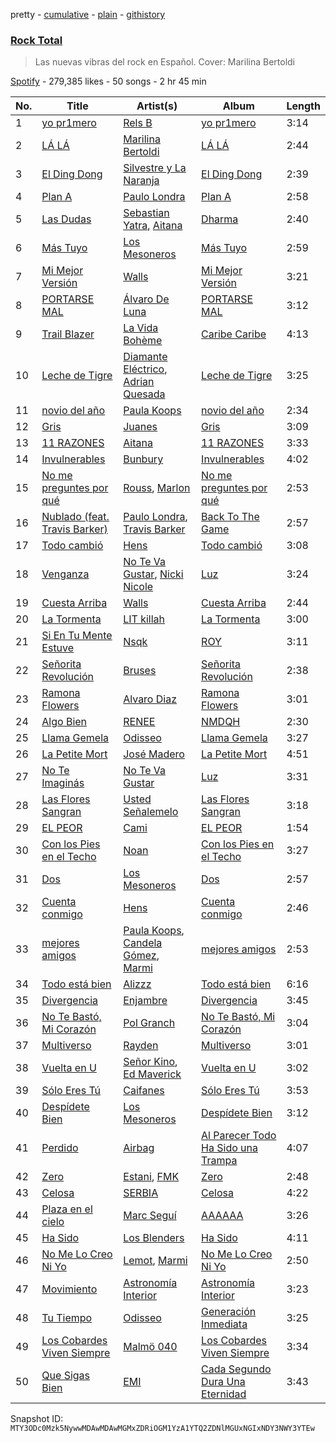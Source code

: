 pretty - [cumulative](/playlists/cumulative/37i9dQZF1DWU8yQ1nTMCfh.md) - [plain](/playlists/plain/37i9dQZF1DWU8yQ1nTMCfh) - [githistory](https://github.githistory.xyz/mackorone/spotify-playlist-archive/blob/main/playlists/plain/37i9dQZF1DWU8yQ1nTMCfh)

### [Rock Total](https://open.spotify.com/playlist/37i9dQZF1DWU8yQ1nTMCfh)

> Las nuevas vibras del rock en Español\. Cover: Marilina Bertoldi

[Spotify](https://open.spotify.com/user/spotify) - 279,385 likes - 50 songs - 2 hr 45 min

| No. | Title | Artist(s) | Album | Length |
|---|---|---|---|---|
| 1 | [yo pr1mero](https://open.spotify.com/track/0O0kmHHBUG4YCqrKvMnmQy) | [Rels B](https://open.spotify.com/artist/2IMZYfNi21MGqxopj9fWx8) | [yo pr1mero](https://open.spotify.com/album/0iD5NLijJ6vFTQO6OlEk7i) | 3:14 |
| 2 | [LÁ LÁ](https://open.spotify.com/track/3OLstixS9sFsb9LsMM7Tio) | [Marilina Bertoldi](https://open.spotify.com/artist/1nm9PdmvzPXJmIlMOk5XLy) | [LÁ LÁ](https://open.spotify.com/album/2MquiHZvoqA5HwAh6NTz0x) | 2:44 |
| 3 | [El Ding Dong](https://open.spotify.com/track/3BsdHpAazyhrsZJldvlJjI) | [Silvestre y La Naranja](https://open.spotify.com/artist/1hE5imhaIrCEKoHLHW9aCO) | [El Ding Dong](https://open.spotify.com/album/5fIoGmJwYfj24FqrUU8Yvp) | 2:39 |
| 4 | [Plan A](https://open.spotify.com/track/2gpQi3hbcUAcEG8m2dlgfB) | [Paulo Londra](https://open.spotify.com/artist/3vQ0GE3mI0dAaxIMYe5g7z) | [Plan A](https://open.spotify.com/album/2ZcdUwSYlt9fX8OPWX9Scg) | 2:58 |
| 5 | [Las Dudas](https://open.spotify.com/track/4IIFgOUMSAQFSuwaTgKqu8) | [Sebastian Yatra](https://open.spotify.com/artist/07YUOmWljBTXwIseAUd9TW), [Aitana](https://open.spotify.com/artist/7eLcDZDYHXZCebtQmVFL25) | [Dharma](https://open.spotify.com/album/4qgRDM8Gyurf5hXV3LBmT8) | 2:40 |
| 6 | [Más Tuyo](https://open.spotify.com/track/1u8sU7DnjQdm35QlLHzH3u) | [Los Mesoneros](https://open.spotify.com/artist/0OluGbRuQQEcYyttGww517) | [Más Tuyo](https://open.spotify.com/album/1IFMubOxiwRWCKRzumj1i6) | 2:59 |
| 7 | [Mi Mejor Versión](https://open.spotify.com/track/3JA65Jo8LtmZIjlvhB08pG) | [Walls](https://open.spotify.com/artist/6tvDaHOPNWfkc9Q8IghqSR) | [Mi Mejor Versión](https://open.spotify.com/album/3vvreW2zeLSPk2FV97TkH3) | 3:21 |
| 8 | [PORTARSE MAL](https://open.spotify.com/track/20EnydkCy1x6OZsITbWQre) | [Álvaro De Luna](https://open.spotify.com/artist/5N3YDBGT2gUzXgLDTwPRi5) | [PORTARSE MAL](https://open.spotify.com/album/3X0mM0p3c8LhRw6T64svoe) | 3:12 |
| 9 | [Trail Blazer](https://open.spotify.com/track/0Pe3iMJXI9a0dDdoXgG10G) | [La Vida Bohème](https://open.spotify.com/artist/5gs7iemsrjIJbz0ryFcy79) | [Caribe Caribe](https://open.spotify.com/album/7zGq7oV1gSW4Aga1a9XJUK) | 4:13 |
| 10 | [Leche de Tigre](https://open.spotify.com/track/0qyDHfOj0pU9ADNlfEdKv2) | [Diamante Eléctrico](https://open.spotify.com/artist/4VAZ6unMJx5upeWn0aFYuo), [Adrian Quesada](https://open.spotify.com/artist/07YivsJVCrmhhjzBcBtMGv) | [Leche de Tigre](https://open.spotify.com/album/2jWdBKOz7I73GULBYQU0k8) | 3:25 |
| 11 | [novio del año](https://open.spotify.com/track/40lKiE4aIosLiD5NmMeZm1) | [Paula Koops](https://open.spotify.com/artist/3jDSE2qvShLf8DbYmseNW0) | [novio del año](https://open.spotify.com/album/63x4EQFAEBFAPvmfkklkrn) | 2:34 |
| 12 | [Gris](https://open.spotify.com/track/5mhBRIDs3aNvg4WZnhRMYy) | [Juanes](https://open.spotify.com/artist/0UWZUmn7sybxMCqrw9tGa7) | [Gris](https://open.spotify.com/album/4DNxSEEFQ0MdDb1vFZsdpG) | 3:09 |
| 13 | [11 RAZONES](https://open.spotify.com/track/4qEHMJyER7OntYTtPsIT1W) | [Aitana](https://open.spotify.com/artist/7eLcDZDYHXZCebtQmVFL25) | [11 RAZONES](https://open.spotify.com/album/0e1CKKCDX94OvUk79Zlr9D) | 3:33 |
| 14 | [Invulnerables](https://open.spotify.com/track/2cwzPKMXgXkBNF2RMogu4v) | [Bunbury](https://open.spotify.com/artist/4uqzzJg3ww5eH7IgGV7DMT) | [Invulnerables](https://open.spotify.com/album/2jsPDhunOhaszojgFUOEwg) | 4:02 |
| 15 | [No me preguntes por qué](https://open.spotify.com/track/57uYrFRzFwbgH04QLA6TuB) | [Rouss](https://open.spotify.com/artist/3Xa0w2RUuQw38J199xgj2A), [Marlon](https://open.spotify.com/artist/1RTZXV2Txeij9hW1C88mfs) | [No me preguntes por qué](https://open.spotify.com/album/3TCx6YZbU2caIAw2ETPhbu) | 2:53 |
| 16 | [Nublado \(feat\. Travis Barker\)](https://open.spotify.com/track/5p5CzJAFaStkaqrQhkYpBT) | [Paulo Londra](https://open.spotify.com/artist/3vQ0GE3mI0dAaxIMYe5g7z), [Travis Barker](https://open.spotify.com/artist/4exLIFE8sISLr28sqG1qNX) | [Back To The Game](https://open.spotify.com/album/2SWwDDBZG7UfECbPWQ2t4h) | 2:57 |
| 17 | [Todo cambió](https://open.spotify.com/track/30pCQuZVJAmBgzVJkLuq7p) | [Hens](https://open.spotify.com/artist/3iY9PS7LxPnCVcCP7BjJOK) | [Todo cambió](https://open.spotify.com/album/4l7LSWZZmywFhZ95giwwao) | 3:08 |
| 18 | [Venganza](https://open.spotify.com/track/2UJfYO4NNQSxBq0ElmDNd1) | [No Te Va Gustar](https://open.spotify.com/artist/4ZDoy7AWNgQVmX7T0u0B1j), [Nicki Nicole](https://open.spotify.com/artist/2UZIAOlrnyZmyzt1nuXr9y) | [Luz](https://open.spotify.com/album/4C6joZxFL6lTg6tJDE9N6o) | 3:24 |
| 19 | [Cuesta Arriba](https://open.spotify.com/track/2sSKTls9xVXRnVUe0g8v6O) | [Walls](https://open.spotify.com/artist/6tvDaHOPNWfkc9Q8IghqSR) | [Cuesta Arriba](https://open.spotify.com/album/3jcbZuDgzNIyoFllQhpmIU) | 2:44 |
| 20 | [La Tormenta](https://open.spotify.com/track/09j88EP4RqMgLMYfjN7gRn) | [LIT killah](https://open.spotify.com/artist/1vqR17Iv8VFdzure1TAXEq) | [La Tormenta](https://open.spotify.com/album/3uaWfKbZZf88LBucb3Wxi2) | 3:00 |
| 21 | [Si En Tu Mente Estuve](https://open.spotify.com/track/6EjBcoyPVn99cpRfoDiuRf) | [Nsqk](https://open.spotify.com/artist/1jtvmXiemNFkPO11NMdjfu) | [ROY](https://open.spotify.com/album/40hEXrrbfFrriCUTOw4uRh) | 3:11 |
| 22 | [Señorita Revolución](https://open.spotify.com/track/7EDmXSg0xZZT3NkcBjijCn) | [Bruses](https://open.spotify.com/artist/5bRLeMl4Tnozmg9wR1pY7y) | [Señorita Revolución](https://open.spotify.com/album/12rvlwP0OW2UKV1lmTqQtm) | 2:38 |
| 23 | [Ramona Flowers](https://open.spotify.com/track/0zvj4JsD8fAV35vLTCdKWQ) | [Alvaro Diaz](https://open.spotify.com/artist/5J7rXWjtn5HzUkJ4Jet8Fr) | [Ramona Flowers](https://open.spotify.com/album/0yw9ssvV1xfHZGdsZAp3Am) | 3:01 |
| 24 | [Algo Bien](https://open.spotify.com/track/6k2HTT8CqCUWlEG7saWg0r) | [RENEE](https://open.spotify.com/artist/2pbO2XyPJGWz2s0OZeD4pR) | [NMDQH](https://open.spotify.com/album/7KYZNT0JZ9weEI9MOb8a7x) | 2:30 |
| 25 | [Llama Gemela](https://open.spotify.com/track/7e2WTOAzufu1MSIkWd0NAH) | [Odisseo](https://open.spotify.com/artist/7GkhznErka8OWEHJS05Dpd) | [Llama Gemela](https://open.spotify.com/album/43Qy4AahGmqtaH3166U8lz) | 3:27 |
| 26 | [La Petite Mort](https://open.spotify.com/track/7iMayPLY1pzjCNMfq6lDfd) | [José Madero](https://open.spotify.com/artist/62nVRNDLaS8m1p31F6omGw) | [La Petite Mort](https://open.spotify.com/album/6urO9ecFFR0oQV39kicYRd) | 4:51 |
| 27 | [No Te Imaginás](https://open.spotify.com/track/7x00uv5aDR0MA8eIk7xAuf) | [No Te Va Gustar](https://open.spotify.com/artist/4ZDoy7AWNgQVmX7T0u0B1j) | [Luz](https://open.spotify.com/album/4C6joZxFL6lTg6tJDE9N6o) | 3:31 |
| 28 | [Las Flores Sangran](https://open.spotify.com/track/2sg8oaHUISzxswco8S5yZU) | [Usted Señalemelo](https://open.spotify.com/artist/1a1v0OJC5GqtsLwzoqJm7j) | [Las Flores Sangran](https://open.spotify.com/album/5qUgzq7T3JlqS8EStNt6GV) | 3:18 |
| 29 | [EL PEOR](https://open.spotify.com/track/1J7zkJKLpHYwSgpcz8jBwq) | [Cami](https://open.spotify.com/artist/3VCrybIJKH7UurbDcZbMmn) | [EL PEOR](https://open.spotify.com/album/1kBaRHAH9gtFHuoz7zbgOv) | 1:54 |
| 30 | [Con los Pies en el Techo](https://open.spotify.com/track/6nMllahSeGPicYXH61ray7) | [Noan](https://open.spotify.com/artist/5FTh7whdpVYqv00Gi0w5GM) | [Con los Pies en el Techo](https://open.spotify.com/album/72aS3wri62UToYS68QLUn4) | 3:27 |
| 31 | [Dos](https://open.spotify.com/track/1lDTr8oIKdRPcLsZtlyHXb) | [Los Mesoneros](https://open.spotify.com/artist/0OluGbRuQQEcYyttGww517) | [Dos](https://open.spotify.com/album/4vsGohmLvbzTjQYfht3bmJ) | 2:57 |
| 32 | [Cuenta conmigo](https://open.spotify.com/track/7ptVOPFEmaytmzNzlFZw4A) | [Hens](https://open.spotify.com/artist/3iY9PS7LxPnCVcCP7BjJOK) | [Cuenta conmigo](https://open.spotify.com/album/5Ye1rS5xOhdCcuV2NLiCP6) | 2:46 |
| 33 | [mejores amigos](https://open.spotify.com/track/3UO6Hj6xtowWdanb3hs5QR) | [Paula Koops](https://open.spotify.com/artist/3jDSE2qvShLf8DbYmseNW0), [Candela Gómez](https://open.spotify.com/artist/0jIhz2FFQmwcjj63SJh63h), [Marmi](https://open.spotify.com/artist/4ckWVaYN8j0EZrNFRHmxZx) | [mejores amigos](https://open.spotify.com/album/4CNWr0Icz7j1ngMho7ZjA8) | 2:53 |
| 34 | [Todo está bien](https://open.spotify.com/track/7mDCKxyt76ao6zoqQb1fiv) | [Alizzz](https://open.spotify.com/artist/23herDudxPBB3S81GB5uG3) | [Todo está bien](https://open.spotify.com/album/5bQI76VLd3mxqse1gRF6y0) | 6:16 |
| 35 | [Divergencia](https://open.spotify.com/track/0uA76b98PXOa8dtkjdqor8) | [Enjambre](https://open.spotify.com/artist/1ZdhAl62G6ZlEKqIwUAfZR) | [Divergencia](https://open.spotify.com/album/0kT0qtLqqPl44l7AmWbw5C) | 3:45 |
| 36 | [No Te Bastó, Mi Corazón](https://open.spotify.com/track/6m3r7BP5JPOKSvxFxRpHvg) | [Pol Granch](https://open.spotify.com/artist/1aMt4A5jrQHxDYyC7rXgV0) | [No Te Bastó, Mi Corazón](https://open.spotify.com/album/3dMJjp5yY3yqbPFWs5Yu54) | 3:04 |
| 37 | [Multiverso](https://open.spotify.com/track/7JaqtJbkdwqREniRjBTAaD) | [Rayden](https://open.spotify.com/artist/6G43BFwUJvFWbev3knhgEa) | [Multiverso](https://open.spotify.com/album/0nrT7FTdjR4xS3DJrRzY6X) | 3:01 |
| 38 | [Vuelta en U](https://open.spotify.com/track/2uSQpyjWJpSaoxjc27VAZ3) | [Señor Kino](https://open.spotify.com/artist/2W0kFBz6nHARNF7A5KlWYG), [Ed Maverick](https://open.spotify.com/artist/3JSSjGYcIkgsrz7892CelT) | [Vuelta en U](https://open.spotify.com/album/2XQUbze1bkSR86N8XbAOEy) | 3:02 |
| 39 | [Sólo Eres Tú](https://open.spotify.com/track/0EqWWA2CnRwcJIt7czGB5Z) | [Caifanes](https://open.spotify.com/artist/1GImnM7WYVp95431ypofy9) | [Sólo Eres Tú](https://open.spotify.com/album/2Pa9kp6NPUH9H2Af0TTbVg) | 3:53 |
| 40 | [Despídete Bien](https://open.spotify.com/track/01VQjDzfxV3E7YeBVZ9hdI) | [Los Mesoneros](https://open.spotify.com/artist/0OluGbRuQQEcYyttGww517) | [Despídete Bien](https://open.spotify.com/album/31P64T0u8ksncgTZwPZ1Np) | 3:12 |
| 41 | [Perdido](https://open.spotify.com/track/5S7k88yKKQe2sPPvpZnH3R) | [Airbag](https://open.spotify.com/artist/1wKDGglKV4FsFS85r2Dmpr) | [Al Parecer Todo Ha Sido una Trampa](https://open.spotify.com/album/25wv6eU2tDQDPLAYTyuj2Q) | 4:07 |
| 42 | [Zero](https://open.spotify.com/track/3zOHI5gwoN5juUNhnVpuwP) | [Estani](https://open.spotify.com/artist/4QmDIEVrROsBAad02Mlc1p), [FMK](https://open.spotify.com/artist/0dUyjgCyjfj5eMx6bX2TWf) | [Zero](https://open.spotify.com/album/1bmBBthA6UzKtGn8TGm6yx) | 2:48 |
| 43 | [Celosa](https://open.spotify.com/track/5A20apPrPKV8sNfUzrIQV7) | [SERBIA](https://open.spotify.com/artist/3ygIl3frs6gQCo1f0AGnRj) | [Celosa](https://open.spotify.com/album/7GAcSbOAokzBKUrW6ORmSB) | 4:22 |
| 44 | [Plaza en el cielo](https://open.spotify.com/track/0HCN1c8AGVd0AJKqdw7WOr) | [Marc Seguí](https://open.spotify.com/artist/5FQ8tBUtIamA2hRtatrYUF) | [AAAAAA](https://open.spotify.com/album/6vR3IjKZz96v4RXVdcN39q) | 3:26 |
| 45 | [Ha Sido](https://open.spotify.com/track/5rF9YXAcAAOPzdaCe1fFhj) | [Los Blenders](https://open.spotify.com/artist/19JX619qYCK7xfjaTxzhai) | [Ha Sido](https://open.spotify.com/album/5d8kc4RkQim1IXtL3QwxnK) | 4:11 |
| 46 | [No Me Lo Creo Ni Yo](https://open.spotify.com/track/1YGwkzw6RVFsO2h9RkDB47) | [Lemot](https://open.spotify.com/artist/6RN9D7QhoLVcy7yo4AuQ9A), [Marmi](https://open.spotify.com/artist/4ckWVaYN8j0EZrNFRHmxZx) | [No Me Lo Creo Ni Yo](https://open.spotify.com/album/35uAGAZg9bWa5JCkXjSKWv) | 2:50 |
| 47 | [Movimiento](https://open.spotify.com/track/2pBkGJf561cHhTLHaImDns) | [Astronomía Interior](https://open.spotify.com/artist/6PpHeERfTGHJnYErCOOdPY) | [Astronomía Interior](https://open.spotify.com/album/0ozZh31IwYGhCVUOTvZaiu) | 3:23 |
| 48 | [Tu Tiempo](https://open.spotify.com/track/2a09cdduEZrXSIhVo2LPmv) | [Odisseo](https://open.spotify.com/artist/7GkhznErka8OWEHJS05Dpd) | [Generación Inmediata](https://open.spotify.com/album/5tNTvuit5SbZJcqpFvRxLB) | 3:25 |
| 49 | [Los Cobardes Viven Siempre](https://open.spotify.com/track/3rwcoBT2HRRoCWYVpcAZOW) | [Malmö 040](https://open.spotify.com/artist/6i0h6wBrfNkdf3eTUoelpP) | [Los Cobardes Viven Siempre](https://open.spotify.com/album/0Icc3ELm9tbfwoCoYeSHLx) | 3:34 |
| 50 | [Que Sigas Bien](https://open.spotify.com/track/3BWUc9emQ4e1SglwrkBMtR) | [EMI](https://open.spotify.com/artist/6ITLgutvUhAIXVBbdr7FB1) | [Cada Segundo Dura Una Eternidad](https://open.spotify.com/album/456MmGpEpuDN6zIeSYgr99) | 3:43 |

Snapshot ID: `MTY3ODc0Mzk5NywwMDAwMDAwMGMxZDRiOGM1YzA1YTQ2ZDNlMGUxNGIxNDY3NWY3YTEw`
